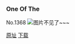 ### One Of The
No.1368
![图片不见了~~~](https://imgs.xkcd.com/comics/one_of_the.png)

[原址](https://xkcd.com//1368) [下载](https://imgs.xkcd.com/comics/one_of_the.png)

